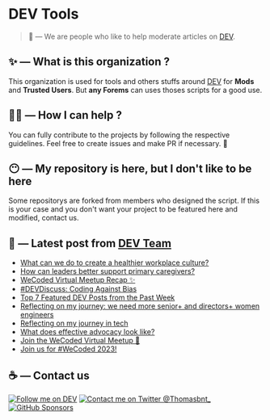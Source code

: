 # DEV Tools

> 🔧 — We are people who like to help moderate articles on [DEV](https://dev.to).

## ✨ — What is this organization ?

This organization is used for tools and others stuffs around [DEV](https://dev.to) for **Mods** and **Trusted Users**. But __any Forems__ can uses thoses scripts for a good use.


## 💪🏼 — How I can help ?

You can fully contribute to the projects by following the respective guidelines. Feel free to create issues and make PR if necessary. 🎉

## 😶 — My repository is here, but I don't like to be here

Some repositorys are forked from members who designed the script. If this is your case and you don't want your project to be featured here and modified, contact us.

## 📝 — Latest post from [DEV Team](https://dev.to/devteam)

<!-- BLOG-POST-LIST:START -->
- [What can we do to create a healthier workplace culture?](https://dev.to/devteam/what-can-we-do-to-create-a-healthier-workplace-culture-5boi)
- [How can leaders better support primary caregivers?](https://dev.to/devteam/how-can-leaders-better-support-primary-caregivers-35b8)
- [WeCoded Virtual Meetup Recap ✨](https://dev.to/devteam/wecoded-virtual-meetup-recap-1k06)
- [#DEVDiscuss: Coding Against Bias](https://dev.to/devteam/devdiscuss-coding-against-bias-3npd)
- [Top 7 Featured DEV Posts from the Past Week](https://dev.to/devteam/top-7-featured-dev-posts-from-the-past-week-15mk)
- [Reflecting on my journey: we need more senior+ and directors+ women engineers](https://dev.to/devteam/reflecting-on-my-journey-we-need-more-senior-and-directors-women-engineers-7gp)
- [Reflecting on my journey in tech](https://dev.to/devteam/reflecting-on-my-journey-in-tech-2lk9)
- [What does effective advocacy look like?](https://dev.to/devteam/what-does-effective-advocacy-look-like-5cnh)
- [Join the WeCoded Virtual Meetup 🌟](https://dev.to/devteam/join-the-wecoded-virtual-meetup-on-310-j1l)
- [Join us for #WeCoded 2023!](https://dev.to/devteam/join-us-for-wecoded-2023-9cj)
<!-- BLOG-POST-LIST:END -->


## ☕ — Contact us

[![Follow me on DEV](https://img.shields.io/badge/dev.to-%2308090A.svg?&style=for-the-badge&logo=dev.to&logoColor=white&alt=devto)](https://dev.to/thomasbnt)
[![Contact me on Twitter @Thomasbnt_](https://img.shields.io/badge/Contact%20me%20on%20Twitter-%231DA1F2.svg?&style=for-the-badge&logo=twitter&logoColor=white&alt=twitter)](https://twitter.com/messages/1142357270-1142357270?text=Hello,%20I%20contact%20you%20from%20devtotools%20&recipient_id=1142357270) [![GitHub Sponsors](https://img.shields.io/badge/Sponsor%20me-%23EA54AE.svg?&style=for-the-badge&logo=github-sponsors&logoColor=white)](https://github.com/sponsors/thomasbnt)



